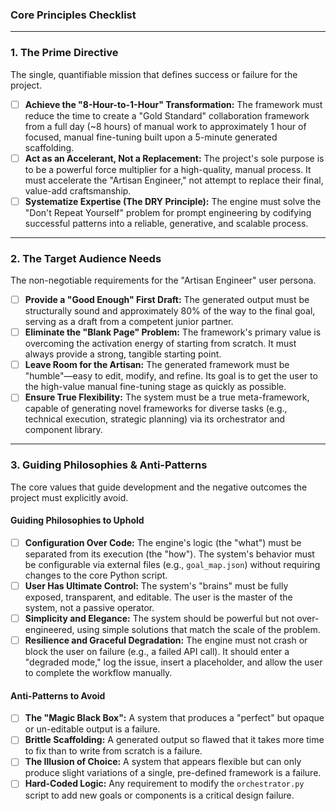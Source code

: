### Core Principles Checklist

---

### 1. The Prime Directive

The single, quantifiable mission that defines success or failure for the project.

- [ ] **Achieve the "8-Hour-to-1-Hour" Transformation:** The framework must reduce the time to create a "Gold Standard" collaboration framework from a full day (~8 hours) of manual work to approximately 1 hour of focused, manual fine-tuning built upon a 5-minute generated scaffolding.
- [ ] **Act as an Accelerant, Not a Replacement:** The project's sole purpose is to be a powerful force multiplier for a high-quality, manual process. It must accelerate the "Artisan Engineer," not attempt to replace their final, value-add craftsmanship.
- [ ] **Systematize Expertise (The DRY Principle):** The engine must solve the "Don't Repeat Yourself" problem for prompt engineering by codifying successful patterns into a reliable, generative, and scalable process.

---

### 2. The Target Audience Needs

The non-negotiable requirements for the "Artisan Engineer" user persona.

- [ ] **Provide a "Good Enough" First Draft:** The generated output must be structurally sound and approximately 80% of the way to the final goal, serving as a draft from a competent junior partner.
- [ ] **Eliminate the "Blank Page" Problem:** The framework's primary value is overcoming the activation energy of starting from scratch. It must always provide a strong, tangible starting point.
- [ ] **Leave Room for the Artisan:** The generated framework must be "humble"—easy to edit, modify, and refine. Its goal is to get the user to the high-value manual fine-tuning stage as quickly as possible.
- [ ] **Ensure True Flexibility:** The system must be a true meta-framework, capable of generating novel frameworks for diverse tasks (e.g., technical execution, strategic planning) via its orchestrator and component library.

---

### 3. Guiding Philosophies & Anti-Patterns

The core values that guide development and the negative outcomes the project must explicitly avoid.

#### **Guiding Philosophies to Uphold**

- [ ] **Configuration Over Code:** The engine's logic (the "what") must be separated from its execution (the "how"). The system's behavior must be configurable via external files (e.g., `goal_map.json`) without requiring changes to the core Python script.
- [ ] **User Has Ultimate Control:** The system's "brains" must be fully exposed, transparent, and editable. The user is the master of the system, not a passive operator.
- [ ] **Simplicity and Elegance:** The system should be powerful but not over-engineered, using simple solutions that match the scale of the problem.
- [ ] **Resilience and Graceful Degradation:** The engine must not crash or block the user on failure (e.g., a failed API call). It should enter a "degraded mode," log the issue, insert a placeholder, and allow the user to complete the workflow manually.

#### **Anti-Patterns to Avoid**

- [ ] **The "Magic Black Box":** A system that produces a "perfect" but opaque or un-editable output is a failure.
- [ ] **Brittle Scaffolding:** A generated output so flawed that it takes more time to fix than to write from scratch is a failure.
- [ ] **The Illusion of Choice:** A system that appears flexible but can only produce slight variations of a single, pre-defined framework is a failure.
- [ ] **Hard-Coded Logic:** Any requirement to modify the `orchestrator.py` script to add new goals or components is a critical design failure.
